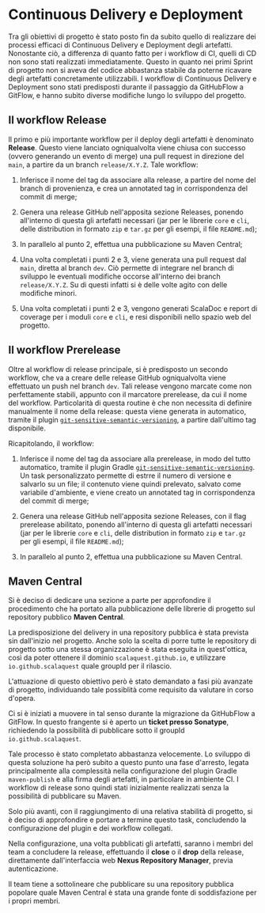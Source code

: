 # Continuous Delivery e Deployment

Tra gli obiettivi di progetto è stato posto fin da subito quello di realizzare
dei processi efficaci di Continuous Delivery e Deployment degli artefatti.
Nonostante ciò, a differenza di quanto fatto per i workflow di CI, quelli di CD
non sono stati realizzati immediatamente. Questo in quanto nei primi Sprint di
progetto non si aveva del codice abbastanza stabile da poterne ricavare degli
artefatti concretamente utilizzabili. I workflow di Continuous Delivery e
Deployment sono stati predisposti durante il passaggio da GitHubFlow a GitFlow,
e hanno subìto diverse modifiche lungo lo sviluppo del progetto.

## Il workflow Release

Il primo e più importante workflow per il deploy degli artefatti è denominato
**Release**. Questo viene lanciato ogniqualvolta viene chiusa con successo
(ovvero generando un evento di merge) una pull request in direzione del `main`,
a partire da un branch `release/X.Y.Z`. Tale workflow:

1. Inferisce il nome del tag da associare alla release, a partire del nome del
   branch di provenienza, e crea un annotated tag in corrispondenza del commit
   di merge;

2. Genera una release GitHub nell'apposita sezione Releases, ponendo all'interno
   di questa gli artefatti necessari (jar per le librerie `core` e `cli`, delle
   distribution in formato `zip` e `tar.gz` per gli esempi, il file
   `README.md`);

3. In parallelo al punto 2, effettua una pubblicazione su Maven Central;

4. Una volta completati i punti 2 e 3, viene generata una pull request dal
   `main`, diretta al branch `dev`. Ciò permette di integrare nel branch di
   sviluppo le eventuali modifiche occorse all'interno dei branch
   `release/X.Y.Z`. Su di questi infatti si è delle volte agito con delle
   modifiche minori.

5. Una volta completati i punti 2 e 3, vengono generati ScalaDoc e report di
   coverage per i moduli `core` e `cli`, e resi disponibili nello spazio web del
   progetto.

## Il workflow Prerelease

Oltre al workflow di release principale, si è predisposto un secondo workflow,
che va a creare delle release GitHub ogniqualvolta viene effettuato un push nel
branch `dev`. Tali release vengono marcate come non perfettamente stabili,
appunto con il marcatore prerelease, da cui il nome del workflow. Particolarità
di questa routine è che non necessita di definire manualmente il nome della
release: questa viene generata in automatico, tramite il plugin
[`git-sensitive-semantic-versioning`](https://github.com/DanySK/git-sensitive-semantic-versioning-gradle-plugin/blob/master/src/main/kotlin/org/danilopianini/gradle/gitsemver/GitSemVer.kt),
a partire dall'ultimo tag disponibile.

Ricapitolando, il workflow:

1. Inferisce il nome del tag da associare alla prerelease, in modo del tutto
   automatico, tramite il plugin Gradle
   [`git-sensitive-semantic-versioning`](https://github.com/DanySK/git-sensitive-semantic-versioning-gradle-plugin/blob/master/src/main/kotlin/org/danilopianini/gradle/gitsemver/GitSemVer.kt).
   Un task personalizzato permette di estrre il numero di versione e salvarlo su
   un file; il contenuto viene quindi prelevato, salvato come variabile
   d'ambiente, e viene creato un annotated tag in corrispondenza del commit di
   merge;

2. Genera una release GitHub nell'apposita sezione Releases, con il flag
   prerelease abilitato, ponendo all'interno di questa gli artefatti necessari
   (jar per le librerie `core` e `cli`, delle distribution in formato `zip` e
   `tar.gz` per gli esempi, il file `README.md`);

3. In parallelo al punto 2, effettua una pubblicazione su Maven Central.

## Maven Central

Si è deciso di dedicare una sezione a parte per approfondire il procedimento che
ha portato alla pubblicazione delle librerie di progetto sul repository pubblico
**Maven Central**.

La predisposizione del delivery in una repository pubblica è stata prevista sin
dall'inizio nel progetto. Anche solo la scelta di porre tutte le repository di
progetto sotto una stessa organizzazione è stata eseguita in quest'ottica, così
da poter ottenere il dominio `scalaquest.github.io`, e utilizzare
`io.github.scalaquest` quale groupId per il rilascio.

L'attuazione di questo obiettivo però è stato demandato a fasi più avanzate di
progetto, individuando tale possiblità come requisito da valutare in corso
d'opera.

Ci si è iniziati a muovere in tal senso durante la migrazione da GitHubFlow a
GitFlow. In questo frangente si è aperto un **ticket presso Sonatype**,
richiedendo la possibilità di pubblicare sotto il groupId
`io.github.scalaquest`.

Tale processo è stato completato abbastanza velocemente. Lo sviluppo di questa
soluzione ha però subito a questo punto una fase d'arresto, legata
principalmente alla complessità nella configurazione del plugin Gradle
`maven-publish` e alla firma degli artefatti, in particolare in ambiente CI. I
workflow di release sono quindi stati inizialmente realizzati senza la
possibilità di pubblicare su Maven.

Solo più avanti, con il raggiungimento di una relativa stabilità di progetto, si
è deciso di approfondire e portare a termine questo task, concludendo la
configurazione del plugin e dei workflow collegati.

Nella configurazione, una volta pubblicati gli artefatti, saranno i membri del
team a concludere la release, effettuando il **close** o il **drop** della
release, direttamente dall'interfaccia web **Nexus Repository Manager**, previa
autenticazione.

Il team tiene a sottolineare che pubblicare su una repository pubblica popolare
quale Maven Central è stata una grande fonte di soddisfazione per i propri
membri.
